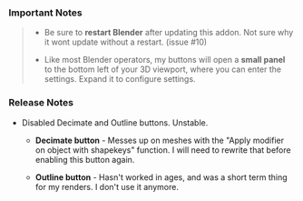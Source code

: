 ### Important Notes

> - Be sure to **restart Blender** after updating this addon. Not sure why it wont update without a restart. (issue #10)
>
> - Like most Blender operators, my buttons will open a **small panel** to the bottom left of your 3D viewport, where you can enter the settings. Expand it to configure settings.

### Release Notes

- Disabled Decimate and Outline buttons. Unstable.

  - **Decimate button** - Messes up on meshes with the "Apply modifier on object with shapekeys" function. I will need to rewrite that before enabling this button again.

  - **Outline button** - Hasn't worked in ages, and was a short term thing for my renders. I don't use it anymore.
